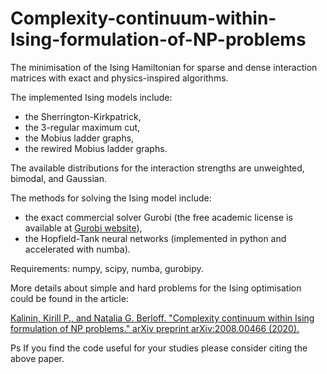 # Complexity-continuum-within-Ising-formulation-of-NP-problems

The minimisation of the Ising Hamiltonian for sparse and dense interaction matrices with exact and physics-inspired algorithms. 

The implemented Ising models include: 
- the Sherrington-Kirkpatrick, 
- the 3-regular maximum cut, 
- the Mobius ladder graphs,
- the rewired Mobius ladder graphs.

The available distributions for the interaction strengths are unweighted, bimodal, and Gaussian.

The methods for solving the Ising model include:
- the exact commercial solver Gurobi (the free academic license is available at 
[Gurobi website](https://www.gurobi.com/downloads/?campaignid=2027425879&adgroupid=77414946451&creative=375332431098&keyword=gurobi%20academic%20license&matchtype=e&gclid=CjwKCAiAwrf-BRA9EiwAUWwKXkrNUZk9swkN-tmC-Z8gehq6tk7qrXMBcspOUDl2B2Lv5drmtF099BoCZFIQAvD_BwE)),
- the Hopfield-Tank neural networks (implemented in python and accelerated with numba).

Requirements: numpy, scipy, numba, gurobipy.

More details about simple and hard problems for the Ising optimisation could be found in the article:

[Kalinin, Kirill P., and Natalia G. Berloff. "Complexity continuum within Ising formulation of NP problems." arXiv preprint arXiv:2008.00466 (2020).](https://arxiv.org/abs/2008.00466)

Ps If you find the code useful for your studies please consider citing the above paper.
